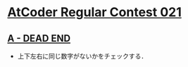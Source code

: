 # [AtCoder Regular Contest 021](https://atcoder.jp/contests/arc021)

## [A - DEAD END](https://atcoder.jp/contests/arc021/tasks/arc021_1)
- 上下左右に同じ数字がないかをチェックする．
